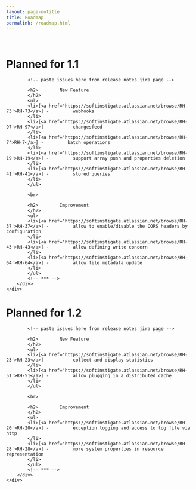 ```yaml
---
layout: page-notitle
title: Roadmap
permalink: /roadmap.html
---
```


<!-- 1.1 -->

<br>

<div class="container mb30">
    <div class="row">
        <div class="alert alert-warning " role="alert">
            <h1 class="text-center">Planned for 1.1</h1>

            <!-- paste issues here from release notes jira page -->
    
			<h2>        New Feature
			</h2>
			<ul>
			<li>[<a href='https://softinstigate.atlassian.net/browse/RH-73'>RH-73</a>] -         webhooks
			</li>
			<li>[<a href='https://softinstigate.atlassian.net/browse/RH-97'>RH-97</a>] -         changesfeed
			</li>
			<li>[<a href='https://softinstigate.atlassian.net/browse/RH-7'>RH-7</a>] -         batch operations
			</li>
			<li>[<a href='https://softinstigate.atlassian.net/browse/RH-19'>RH-19</a>] -         support array push and properties deletion
			</li>
			<li>[<a href='https://softinstigate.atlassian.net/browse/RH-41'>RH-41</a>] -         stored queries
			</li>
			</ul>

			<br>
			        
			<h2>        Improvement
			</h2>
			<ul>
			<li>[<a href='https://softinstigate.atlassian.net/browse/RH-37'>RH-37</a>] -         allow to enable/disable the CORS headers by configuration
			</li>
			<li>[<a href='https://softinstigate.atlassian.net/browse/RH-43'>RH-43</a>] -         allow defining write concern
			</li>
			<li>[<a href='https://softinstigate.atlassian.net/browse/RH-64'>RH-64</a>] -         allow file metadata update
			</li>
			</ul>
			<!-- *** -->
		</div>
	</div>
</div>

<!-- 1.2 -->

<div class="container">
    <div class="row">
        <div class="alert alert-danger" role="alert">
            <h1 class="text-center">Planned for 1.2</h1>

	        <!-- paste issues here from release notes jira page -->

			<h2>        New Feature
			</h2>
			<ul>
			<li>[<a href='https://softinstigate.atlassian.net/browse/RH-23'>RH-23</a>] -         collect and display statistics
			</li>
			<li>[<a href='https://softinstigate.atlassian.net/browse/RH-51'>RH-51</a>] -         allow plugging in a distributed cache
			</li>
			</ul>

			<br>
			        
			<h2>        Improvement
			</h2>
			<ul>
			<li>[<a href='https://softinstigate.atlassian.net/browse/RH-20'>RH-20</a>] -         exception logging and access to log file via http
			</li>
			<li>[<a href='https://softinstigate.atlassian.net/browse/RH-28'>RH-28</a>] -         more system properties in resource representation
			</li>
			</ul>
			<!-- *** -->
		</div>
	</div>
</div>
